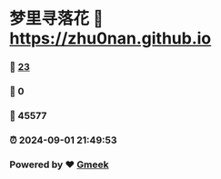 # 梦里寻落花 :link: https://zhu0nan.github.io 
### :page_facing_up: [23](https://zhu0nan.github.io/tag.html) 
### :speech_balloon: 0 
### :hibiscus: 45577 
### :alarm_clock: 2024-09-01 21:49:53 
### Powered by :heart: [Gmeek](https://github.com/Meekdai/Gmeek)
